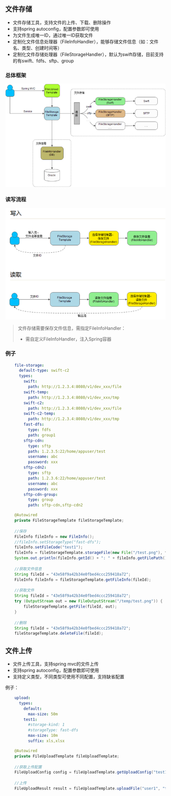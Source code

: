 ## 文件存储
- 文件存储工具，支持文件的上传、下载、删除操作
- 支持spring autoconfig，配置参数即可使用
- 为文件生成唯一ID，通过唯一ID获取文件
- 定制化文件信息处理器（FileInfoHandler），能够存储文件信息（如：文件名、类型、创建时间等）
- 定制化文件存储处理器（FileStorageHandler），默认为swift存储，目前支持的有swift、fdfs、sftp、group

### 总体框架
![file-storage-main](file-storage-main.png)

### 读写流程
![file-storage-rw](file-storage-rw.png)


> 文件存储需要保存文件信息，需指定FileInfoHandler：
> - 需自定义FileInfoHandler，注入Spring容器

### 例子
```yaml
    file-storage:
      default-type: swift-c2
      types:
        swift:
          path: http://1.2.3.4:8080/v1/dev_xxx/file
        swift-temp:
          path: http://1.2.3.4:8080/v1/dev_xxx/tmp
        swift-c2:
          path: http://1.2.3.4:8080/v1/dev_xxx/file
        swift-c2-temp:
          path: http://1.2.3.4:8080/v1/dev_xxx/tmp
        fast-dfs:
          type: fdfs
          path: group1
        sftp-cdn:
          type: sftp
          path: 1.2.3.5:22/home/appuser/test
          username: abc
          password: xxx
        sftp-cdn2:
          type: sftp
          path: 1.2.3.6:22/home/appuser/test
          username: abc
          password: xxx
        sftp-cdn-group:
          type: group
          path: sftp-cdn,sftp-cdn2
```

```java
    @Autowired
    private FileStorageTemplate fileStorageTemplate;

    //保存
    FileInfo fileInfo = new FileInfo();
    //fileInfo.setStorageType("fast-dfs");
    fileInfo.setFileCode("test1");
    fileInfo = fileStorageTemplate.storageFile(new File("/test.png"), fileInfo);
    System.out.println(fileInfo.getId() + ": " + fileInfo.getFilePath());
    
    //获取文件信息
    String fileId = "43e58f9a42b34e0fbed4ccc259418a72";
    FileInfo fileInfo = fileStorageTemplate.getFileInfo(fileId);
    
    //获取文件
    String fileId = "43e58f9a42b34e0fbed4ccc259418a72";
    try (OutputStream out = new FileOutputStream("/temp/test.png")) {
        fileStorageTemplate.getFile(fileId, out);
    }
    
    //删除
    String fileId = "43e58f9a42b34e0fbed4ccc259418a72";
    fileStorageTemplate.deleteFile(fileId);
```

## 文件上传
- 文件上传工具，支持spring mvc的文件上传
- 支持spring autoconfig，配置参数即可使用
- 支持定义类型，不同类型可使用不同配置，支持缺省配置

例子：
```yaml
    upload:
      types:
        default:
          max-size: 50m
        test1:
          #storage-kind: 1
          #storageType: fast-dfs
          max-size: 10m
          suffix: xls,xlsx
```

```java
    @Autowired
    private FileUploadTemplate fileUploadTemplate;

    //获取上传配置
    FileUploadConfig config = fileUploadTemplate.getUploadConfig("test1");

    //上传
    FileUploadResult result = fileUploadTemplate.uploadFile("user1", "test1", multipartFile);
```